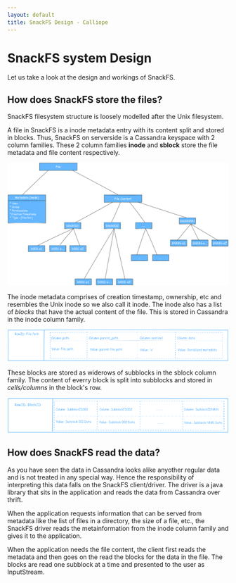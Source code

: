 ```yaml
---
layout: default
title: SnackFS Design - Calliope
---
```


# SnackFS system Design

Let us take a look at the design and workings of SnackFS.

## How does SnackFS store the files?

SnackFS filesystem structure is loosely modelled after the Unix filesystem. 

A file in SnackFS is a inode metadata entry with its content split and stored in blocks. Thus, SnackFS on serverside is a Cassandra keyspace with 2 column families. These 2 column families **inode** and **sblock** store the file metadata and file content respectively.

![snackfs file meta-content split](images/snackfs-split.png)

The inode metadata comprises of creation timestamp, ownership, etc and resembles the Unix inode so we also call it inode. The inode also has a list of *blocks* that have the actual content of the file. This is stored in Cassandra in the inode column family.

![inode column family](images/snackfs-inode.png)

These blocks are stored as widerows of subblocks in the sblock column family. The content of everry block is split into subblocks and stored in *cells/columns* in the block's row.

![sblock column family](images/snackfs-sblock.png)


## How does SnackFS read the data?

As you have seen the data in Cassandra looks alike anyother regular data and is not treated in any special way. Hence the responsibility of interpreting this data falls on the SnackFS client/driver. The driver is a java library that sits in the application and reads the data from Cassandra over thrift.

When the application requests information that can be served from metadata like the list of files in a directory, the size of a file, etc., the SnackFS driver reads the metainformation from the inode column family and gives it to the application. 

When the application needs the file content, the client first reads the metadata and then goes on the read the blocks for the data in the file. The blocks are read one subblock at a time and presented to the user as InputStream.

